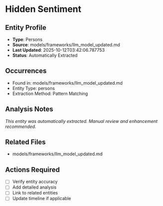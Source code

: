 # Hidden Sentiment

## Entity Profile
- **Type**: Persons
- **Source**: models/frameworks/llm_model_updated.md
- **Last Updated**: 2025-10-12T03:42:06.787753
- **Status**: Automatically Extracted

## Occurrences
- Found in: models/frameworks/llm_model_updated.md
- Entity Type: persons
- Extraction Method: Pattern Matching

## Analysis Notes
*This entity was automatically extracted. Manual review and enhancement recommended.*

## Related Files
- models/frameworks/llm_model_updated.md

## Actions Required
- [ ] Verify entity accuracy
- [ ] Add detailed analysis
- [ ] Link to related entities
- [ ] Update timeline if applicable
